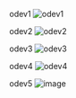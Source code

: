 odev1
![odev1](https://github.com/user-attachments/assets/0da39364-f805-4a20-8602-693462b928d2)

odev2
![odev2](https://github.com/user-attachments/assets/ac7b3335-bdf2-474a-be9f-54bccb310d38)

odev3
![odev3](https://github.com/user-attachments/assets/a85a1538-b248-462a-b1e9-e2c611a2a090)

odev4
![odev4](https://github.com/user-attachments/assets/9f753ec5-ebcd-460e-a9f8-78b864207b05)

odev5
![image](https://github.com/user-attachments/assets/946b48ec-799b-48ce-9a54-0062d77562dd)

